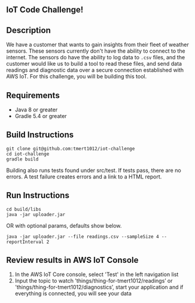## IoT Code Challenge!

## Description
We have a customer that wants to gain insights from their fleet of weather sensors. These sensors currently don't have the ability
to connect to the internet. The sensors do have the ability to log data to `.csv` files, and the customer would like us
to build a tool to read these files, and send data readings and diagnostic data over a secure connection established with AWS IoT.
For this challenge, you will be building this tool.

## Requirements
- Java 8 or greater
- Gradle 5.4 or greater

## Build Instructions
`git clone git@github.com:tmert1012/iot-challenge`  
`cd iot-challenge`   
`gradle build`

Building also runs tests found under src/test. If tests pass, there are no errors. A test failure creates errors and a link to a HTML report.

## Run Instructions
`cd build/libs`  
`java -jar uploader.jar`  

OR with optional params, defaults show below.  

`java -jar uploader.jar --file readings.csv --sampleSize 4 --reportInterval 2`


## Review results in AWS IoT Console
1. In the AWS IoT Core console, select 'Test' in the left navigation list
1. Input the topic to watch 'things/thing-for-tmert1012/readings’ or 'things/thing-for-tmert1012/diagnostics’, start your application and if everything is connected, you will see your data

